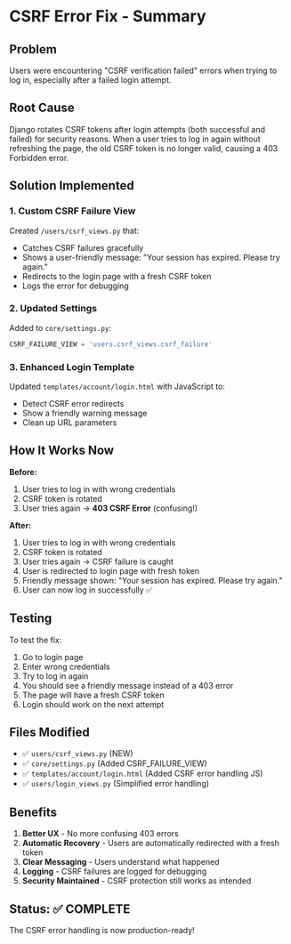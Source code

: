 # CSRF Error Fix - Summary

## Problem
Users were encountering "CSRF verification failed" errors when trying to log in, especially after a failed login attempt.

## Root Cause
Django rotates CSRF tokens after login attempts (both successful and failed) for security reasons. When a user tries to log in again without refreshing the page, the old CSRF token is no longer valid, causing a 403 Forbidden error.

## Solution Implemented

### 1. Custom CSRF Failure View
Created `/users/csrf_views.py` that:
- Catches CSRF failures gracefully
- Shows a user-friendly message: "Your session has expired. Please try again."
- Redirects to the login page with a fresh CSRF token
- Logs the error for debugging

### 2. Updated Settings
Added to `core/settings.py`:
```python
CSRF_FAILURE_VIEW = 'users.csrf_views.csrf_failure'
```

### 3. Enhanced Login Template
Updated `templates/account/login.html` with JavaScript to:
- Detect CSRF error redirects
- Show a friendly warning message
- Clean up URL parameters

## How It Works Now

**Before:**
1. User tries to log in with wrong credentials
2. CSRF token is rotated
3. User tries again → **403 CSRF Error** (confusing!)

**After:**
1. User tries to log in with wrong credentials
2. CSRF token is rotated
3. User tries again → CSRF failure is caught
4. User is redirected to login page with fresh token
5. Friendly message shown: "Your session has expired. Please try again."
6. User can now log in successfully ✅

## Testing

To test the fix:
1. Go to login page
2. Enter wrong credentials
3. Try to log in again
4. You should see a friendly message instead of a 403 error
5. The page will have a fresh CSRF token
6. Login should work on the next attempt

## Files Modified

- ✅ `users/csrf_views.py` (NEW)
- ✅ `core/settings.py` (Added CSRF_FAILURE_VIEW)
- ✅ `templates/account/login.html` (Added CSRF error handling JS)
- ✅ `users/login_views.py` (Simplified error handling)

## Benefits

1. **Better UX** - No more confusing 403 errors
2. **Automatic Recovery** - Users are automatically redirected with a fresh token
3. **Clear Messaging** - Users understand what happened
4. **Logging** - CSRF failures are logged for debugging
5. **Security Maintained** - CSRF protection still works as intended

## Status: ✅ COMPLETE

The CSRF error handling is now production-ready!
